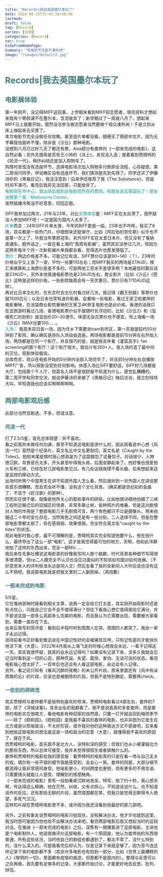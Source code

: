 ```yaml
---
title: "Records|我去英国墨尔本玩了"
date: 2024-08-23T15:41:16+10:00
lastmod:
draft: false
tag: [Record]
series: [日常]
categories: [Record]
toc: true
hideFromHomePage:
Summary: "有电影节怎能不凑热闹"
image: "/images/default2.jpg"
---
```


# <font color=#417D7A>Records|我去英国墨尔本玩了</font>

## <font color=#417D7A>电影展体验</font>
第一年刚开，没记得MIFF这回事，上学期末看到MIFF招志愿者，填完资料才想起来我有个寒假课不在墨尔本，含泪放弃了；新学期过了一周就八月了，想起来MIFF马上就要开始，既然没法参与做志愿者当然要做个观众凑热闹！于是立刻从床上弹起来去买票了。  
本次电影节完全没做任何攻略，甚至连片单都没看，随便买了两部中文片，因为无字幕我怕我听不懂，除非是《沙丘》那种电影。  
没想到八月已过好几天了都还有票，Asia部分有娄烨的《一部未完成的电影》，这自然必看；另外先搜索是否有王小帅的《沃土》，发现没入选；接着看到贾樟柯的《风流一代》，稍作纠结还是加入购物车了。  
购票时发现没有选座环节，选择电影场次加入购物车付款即全流程，心存疑惑，第二周询问同学，伊说确实没有选座环节，我们猜测是先到先得了。同学还买了伊藤诗织的《黑箱日记》，我没注意到！后来伊还推荐了我《The Substance》，但是时间不凑巧，看完后我将无法回家，只能放弃了。  
<font color=#069A8E>电影院在市中心，我出站后就到达电影院所在的商场，和朋友说去英国玩了！朋友说哪里？我：Melbourne Center。</font>  
突然插播冷笑话不好意思，切回正题。 

SIFF我参加过两次，21年与23年。对比<font color=#069A8E>买票体验</font>是：MIFF实在太丝滑了，我怀疑没人参加MIFF吧！一定是因为国内人太多了。   
<font color=#069A8E>片单</font>而言：24年SIFF片单太普，今年的BIFF更是一般。23年也不咋样，我买了6场，其实都是一些热门片，仔细想来还挺保守，比如《阿拉伯的劳伦斯》似乎也不是第一次上了，毕竟当年票房冠军。另外SIFF实在太爱日本片，但又没有了戛纳直通车。题外话之，一直在看上海的“周周有影展”，虽然其实没参过几次，但因为这两年每半个月一次新影展片单我都会看，觉得选片也愈发狭隘了。   
<font color=#069A8E>票价</font>：两边价格差不多。可能记忆有误，SIFF票价应该是90~140（？），23年时价格似乎又上涨了一波，平均一张要110左右；而MIFF我买的两场是27AUD，按汇率换算和上海票价是差不多的，可是两地工资水平差很多啊？本地最低时薪应该是23AUD+。另外本地普通电影票也是23AUD左右，商业影片（比如《沙丘》《芭比》这种是这样的价格，一些影院每周会有一天优惠日，票价只有7/10AUD这样）。    
再对比日本文化村，在东京时去文化村看过好几次，我记得《霸王别姬》等票价也就1500日元；以及日本也常有迷你影展，会重映一些电影，看过王家卫和娄烨的电影重映，在池袋商业影院重映的王家卫4K修复电影也是此价格。香港的话我只在去旅游时看过几场，香港电影票价似乎是随时长浮动的，比如《沙丘2》和《坠楼死亡的剖析》就会加价20~30港币，体感无会员票价也不便宜。但上海看一场《沙丘》IMAX也要100……。     
<font color=#069A8E>入场</font>： 我周末双日各一场，因为住乡下需要坐tram到市区，第一天我提前约50分钟到了影院，确认确实是排队入场自由选座。两场电影都是提前15分钟左右开始入场，两场都是在同一个影厅，并且很巧的是，就是我去年看《灌篮高手》fan screening的那个影厅！这个影厅很大，我估计有350+人，我入场时选了最中间的王位，观影体验极佳。   
总体而言，观众在电影开始的5分钟内全部入场完毕了，并且前5分钟左右会播放MIFF广告，所以观影没受到任何影响。体感入场比SIFF要舒适，SIFF好几场都是大厅，包括那个千人厅，但莫名入场不是很舒服不知道为什么，感觉乱糟糟的。  
第二周开学和同学交流，她说伊藤诗织来做了《黑箱日记》映后访谈，我立刻哇哇大叫，早知道我也应该买啊啊啊啊啊。  


## <font color=#417D7A>两部电影观后感</font>

此部分当然含剧透。不多，但请注意。 

### <font color=#417D7A>风流一代</font>

打了2.5/5星，首先总体观感：并不喜欢。  
看之前我并未做任何功课，甚至不知道这电影是讲什么的，因此观看途中心想《风流一代》竟然是个纪录片。英文名比中文名更贴切，英文名是《Caught by the Tides》。拍到末尾疫情时我心想真是为了这盘醋包了这叠饺子。对话很少，人物很沉默，背景音乐太多，开头甚至吵得我头疼。后面安静起来了。他好像也很爱拍火车和三峡，已经在好几部电影里见过。有几处运镜我摸不着头脑，后来想起来这是监控的移动方式。   
出场时听两个中国男生在讲不知道外国人怎么看，然后就听到一对外国人在讲说那些音乐很糟糕，而且完全听不懂，没有这个文化背景。（确实都是世纪初的金曲了，不亚于《好汉歌》的那种）。   
然而实在很干瘪，就像是他所关心的那些事件的拼贴，比如他很详细地拍摄了<span class="blur">三峡工程附近搬迁后的旧城区的场景</span>，非常多静止帧，各种照片的堆叠，但是这对剧情对人物的作用是？整部电影几乎无剧情可言，两个角色都只不过是摄像头，用来拍摄这二十年的变化存在。当然角色之间还是有一些分别，二人选择不同，但是在整部电影里都太弱了，存在感很弱，效果很弱。完全符合英文名“caught by the tides”的状态。     
观此电影时我心想，最不可理解的是，贾樟柯其实完全知道他要什么，他在拍什么，最终导出了这么一部“电影”。这才是我觉得最可怕的地方，天啊，他如此冷静地拍了这样的东西出来，完全一部MV……  
我后来在毛象吐槽说这电影真的好像我写同人那个路数，时代背景各种细节写得很多很清楚，但cp二人跟完全不认识也没见过面似的不知该如何面对如何发展。（不好意思本人的评判标准永远是同人文）然后友看了我的全新同人大作后说也没有这么不熟吧，我说那电影就是把我文里的二人删除掉。（真抱歉）  

### <font color=#417D7A>一部未完成的电影</font>

5/5星。   
它在戛纳首映时我看到相关文章，说我一定会给它打五星，其实刚开始观影时还是有点忧心，问我自己它会不会不值得满分？但往下看我心想它值得我给它满分，并不是说这是一部多么高超多么完美的电影，而且我认为它需要出现，需要被大家看到，需要一直存在下去。   
出来后我写的简评是：看到后半程时听到周围人在哭，周围的人都哭了。我会一辈子永远记得。   
进场前看书正好看到鲁迅说在中国记性好的会被痛苦压垮，只有记性差的才能快乐地活下来（大意）。2022年4月我从上海飞走的时候心想我会永远、一辈子记得这一天。其实我很怀疑，我真的会永远记得吗？如果没有记录下来，没多久我就会忘记当时看到这一切的心态，那种荒诞、失望、震惊、害怕、无话可说的状态。看完电影我心想太好了，一百年后也还会有人看这部电影，永远会有人记得。   
另外，看之前只知有《春风沉醉的夜晚》的未公开片段，原来里面还有《风中有朵雨做的云》的片段，应该也是被删除的片段，但我不是特别确定，需要再check。   

### <font color=#417D7A>一些别的碎碎念</font>

其实贾樟柯与娄烨都不是我特别喜欢的导演，贾樟柯电影看过4部左右，娄烨的7部，除了《浮城谜事》，其余出名的我都看了。倒不是说我真的多爱娄烨，而是娄烨的电影实在很南方，看他电影有种回家的自然感，只要一打开就会回到梅雨季节——除了《颐和园》。《颐和园》是我最不喜欢的娄烨的电影，也并非因为它发生在北方或是<span class="blur">以性喻政治</span>，不太好形容，或许我对他的这种表达方式不感冒吧，后来看到他拍这部电影的想法是这是一场和政治的恋爱（大意），就懂得我不喜欢的原因了，就在于此。  
而贾樟柯的电影，首先我不是北方人，没特别深的感受；但我们也从小被灌输北方的那些东西，所以总体可接受，我并未觉得很陌生或者抵触什么的。  
娄烨和贾樟柯的电影给我的感受是：看贾樟柯的电影真的只是在看一场与自己无关的戏，偶尔有一些不错的细节我能感受到，会会心一笑。娄烨的则是，大部分细节都选得让我非常感同身受。他电影更小，时间跨度也更短，但有更多的不用言语、只需要镜头就能让人感受、理解到的情感触角。  
《一部未完成的电影》里有一段<span class="blur">拍秦昊沉默地发呆，特写，拍了约十秒</span>。我心想天啊，传达得这么精确，他在茫然，纠结，又有点担心。不知道该说什么，也不知道该作何反应。还有那些无聊的片段，虽然周围都在笑，但我只是觉得无聊得令人绝望，多死气沉沉。  
这样的片段在贾樟柯电影里不多，或许因为我还没看到他最好的那几部吧。  

另外，之前有象友说贾樟柯的电影只拍现状，没有解决办法，他才华也就到这里。我当时想可能因为他也给不出解决办法来吧。看完两部电影后我又想起当时的这段对话。在戛纳《一部未完成的电影》之后，深焦有一期播客讲了这部电影，主讲也是个电影制作人，他说很难评价这部电影，有一个原因是，他认为娄烨拍的东西很普通，所有这些状况，当时他自己的剧组也都遇到了，都太平常了，没什么特别的，没什么深入的。可是我看完后却认为，仅是记录下来就足够了，因为至今连这样记录下来的电影都不多（其余许多电影也有拍到一部分，比如《世界上最糟糕的人》《黎明的一切》，里面都有疫情的痕迹，但那都不是国内的）。整理与反思可以之后再做，首先要有足够多的记录，大家都开始讨论，才能更好地去反思、批判、辩驳。  